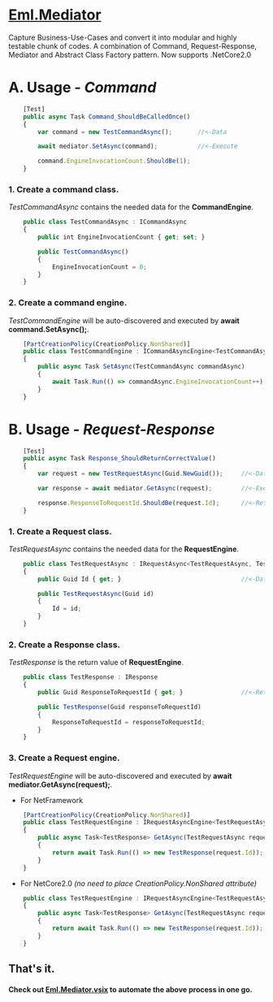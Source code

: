 # [Eml.Mediator](https://preview.nuget.org/packages/Eml.Mediator/)
Capture Business-Use-Cases and convert it into modular and highly testable chunk of codes. A combination of Command, Request-Response, Mediator and Abstract Class Factory pattern. Now supports .NetCore2.0

# A. Usage - ***Command***
    
```javascript
    [Test]
    public async Task Command_ShouldBeCalledOnce()
    {
        var command = new TestCommandAsync();       //<-Data

        await mediator.SetAsync(command);           //<-Execute

        command.EngineInvocationCount.ShouldBe(1);
    }
 ```

### 1. Create a command class.
*TestCommandAsync* contains the needed data for the **CommandEngine**.
```javascript
    public class TestCommandAsync : ICommandAsync
    {
        public int EngineInvocationCount { get; set; }

        public TestCommandAsync()
        {
            EngineInvocationCount = 0;
        }
    }
```

### 2. Create a command engine.
*TestCommandEngine* will be auto-discovered and executed by **await command.SetAsync();**.

```javascript
    [PartCreationPolicy(CreationPolicy.NonShared)]
    public class TestCommandEngine : ICommandAsyncEngine<TestCommandAsync>
    {
        public async Task SetAsync(TestCommandAsync commandAsync)
        {
            await Task.Run(() => commandAsync.EngineInvocationCount++);
        }
    }
```

# B. Usage - ***Request-Response***

```javascript
    [Test]
    public async Task Response_ShouldReturnCorrectValue()
    {
        var request = new TestRequestAsync(Guid.NewGuid());     //<-Data

        var response = await mediator.GetAsync(request);        //<-Execute

        response.ResponseToRequestId.ShouldBe(request.Id);      //<-Return Value
    }
```

### 1. Create a Request class.
*TestRequestAsync* contains the needed data for the **RequestEngine**.
```javascript
    public class TestRequestAsync : IRequestAsync<TestRequestAsync, TestResponse>
    {
        public Guid Id { get; }                                 //<-Data

        public TestRequestAsync(Guid id)
        {
            Id = id;
        }
    }
```

### 2. Create a Response class.
*TestResponse* is the return value of **RequestEngine**.
```javascript
    public class TestResponse : IResponse
    {
        public Guid ResponseToRequestId { get; }                //<-Return Value

        public TestResponse(Guid responseToRequestId)
        {
            ResponseToRequestId = responseToRequestId;
        }
    }
```

### 3. Create a Request engine.
*TestRequestEngine* will be auto-discovered and executed by **await mediator.GetAsync(request);**.

* For NetFramework
```javascript
    [PartCreationPolicy(CreationPolicy.NonShared)]
    public class TestRequestEngine : IRequestAsyncEngine<TestRequestAsync, TestResponse>
    {
        public async Task<TestResponse> GetAsync(TestRequestAsync request)  //<-Execute
        {
            return await Task.Run(() => new TestResponse(request.Id));
        }
    }
```
* For NetCore2.0 *(no need to place CreationPolicy.NonShared attribute)*
```javascript
    public class TestRequestEngine : IRequestAsyncEngine<TestRequestAsync, TestResponse>
    {
        public async Task<TestResponse> GetAsync(TestRequestAsync request)  //<-Execute
        {
            return await Task.Run(() => new TestResponse(request.Id));
        }
    }
```
## That's it.
#### Check out [Eml.Mediator.vsix](https://marketplace.visualstudio.com/items?itemName=eDuDeTification.Mediator) to automate the above process in one go.

